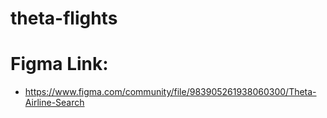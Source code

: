 # theta-flights

# Figma Link:
- https://www.figma.com/community/file/983905261938060300/Theta-Airline-Search
